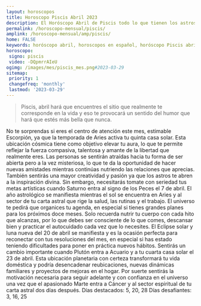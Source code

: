 ```yaml
---
layout: horoscopos
title: Horoscopo Piscis Abril 2023
description: El Horóscopo Abril de Piscis todo lo que tienen los astros preparados para este mes, amor, trabajo, familia. Todo sobre astrologia, tarot, predicciones. Horoscopo gratis en español, predicciones y astrología.
permalink: /horoscopo-mensual/piscis/
amplink: /horoscopo-mensual/amp/piscis/
home: FALSE
keywords: horóscopo abril, horoscopos en español, horóscopo Piscis abril , horóscopo esperanza gracia, horoscop, horóscopos gratis, horoscopo Piscis, Tarot, Astrologia, Zodíaco, Piscis, horoscopo gratis, horoscopo del mes 
horoscopo:
 signo: piscis
 video: -DQpmrrAIeU
ogimg: /images/mes/piscis_mes.png#2023-03-29
sitemap:
 priority: 1
 changefreq: 'monthly'
 lastmod: '2023-03-29'
---
```



 > Piscis, abril hará que encuentres el sitio que realmente te corresponde en la vida y eso te provocará un sentido del humor que hará que estés más bella que nunca.



No te sorprendas si eres el centro de atención este mes, estimable Escorpión, ya que la temporada de Aries activa tu quinta casa solar. Esta ubicación cósmica tiene como objetivo elevar tu aura, lo que te permite reflejar la fuerza compasiva, talentosa y amante de la libertad que realmente eres. Las personas se sentirán atraídas hacia tu forma de ser abierta pero a la vez misteriosa, lo que te da la oportunidad de hacer nuevas amistades mientras continúas nutriendo las relaciones que aprecias. También sentirás una mayor creatividad y pasión ya que los astros te abren a la inspiración divina. Sin embargo, necesitarás tomate con seriedad tus metas artísticas cuando Saturno entra al signo de los Peces el 7 de abril.
El año astrológico se manifiesta mientras el sol se encuentra en Aries y al sector de tu carta astral que rige la salud, las rutinas y el trabajo. El universo te pedirá que organices tu agenda, en especial si tienes grandes planes para los próximos doce meses. Solo recuerda nutrir tu cuerpo con cada hito que alcanzas, por lo que debes ser consciente de lo que comes, descansar bien y practicar el autocuidado cada vez que lo necesites. El Eclipse solar y luna nueva del 20 de abril se manifiesta y es la ocasión perfecta para reconectar con tus resoluciones del mes, en especial si has estado teniendo dificultades para poner en práctica nuevos hábitos.
Sentirás un cambio importante cuando Plutón entra a Acuario y a tu cuarta casa solar el 23 de abril. Esta ubicación planetaria con certeza transformará tu vida doméstica y podría desencadenar reubicaciones, nuevas dinámicas familiares y proyectos de mejoras en el hogar. Por suerte sentirás la motivación necesaria para seguir adelante y con confianza en el universo una vez que el apasionado Marte entra a Cáncer y al sector espiritual de tu carta astral dos días después.
Días destacados: 5, 20, 28
Días desafiantes: 3, 16, 25
